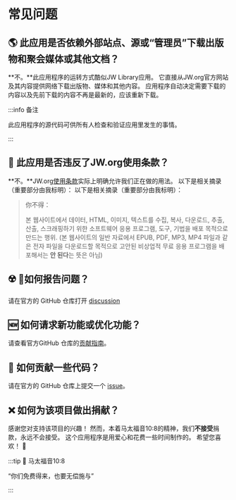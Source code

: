 # 常见问题

## :earth_americas: 此应用是否依赖外部站点、源或“管理员”下载出版物和聚会媒体或其他文档？

\*\*不。\*\*此应用程序的运转方式酷似JW Library应用。 它直接从JW.org官方网站及其内容提供网络下载出版物、媒体和其他内容。 应用程序自动决定需要下载的内容以及先前下载的内容不再是最新的，应该重新下载。

:::info 备注

此应用程序的源代码可供所有人检查和验证应用里发生的事情。

:::

## :thinking: 此应用是否违反了JW.org使用条款？

\*\*不。\*\*JW.org[使用条款](https://www.jw.org/finder?docid=1011511\\&prefer=content)实际上明确允许我们正在做的用法。 以下是相关摘录（重要部分由我标明）： 以下是相关摘录（重要部分由我标明）：

> 你不得：
>
> 본 웹사이트에서 데이터, HTML, 이미지, 텍스트를 수집, 복사, 다운로드, 추출, 산출, 스크래핑하기 위한 소프트웨어 응용 프로그램, 도구, 기법을 배포 목적으로 만드는 행위. (본 웹사이트의 일반 자료에서 EPUB, PDF, MP3, MP4 파일과 같은 전자 파일을 다운로드할 목적으로 고안된 비상업적 무료 응용 프로그램을 배포해서는 **안 된다**는 뜻은 아님)

## :radioactive: 如何报告问题？

请在官方的 GitHub 仓库打开 [discussion](https://github.com/sircharlo/meeting-media-manager/discussions)

## :new: 如何请求新功能或优化功能？

请查看官方GitHub 仓库的[贡献指南](https://github.com/sircharlo/meeting-media-manager/blob/master/CONTRIBUTING.md)。

## :handshake: 如何贡献一些代码？

请在官方的 GitHub 仓库上提交一个 [issue](https://github.com/sircharlo/meeting-media-manager/issues)。

## :x: 如何为该项目做出捐献？

感谢您对支持该项目的兴趣！ 然而，本着马太福音10:8的精神，我们**不接受**捐款，永远不会接受。 这个应用程序是用爱心和花费一些时间制作的。 希望您喜欢！ :tada:

:::tip :book: 马太福音10:8

“你们​免费​得​来，也​要​无偿​施与”

:::
